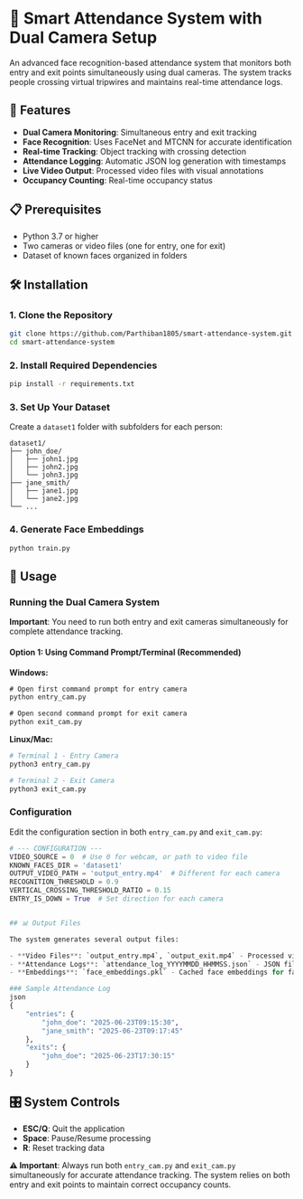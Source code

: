 # 🎯 Smart Attendance System with Dual Camera Setup

An advanced face recognition-based attendance system that monitors both entry and exit points simultaneously using dual cameras. The system tracks people crossing virtual tripwires and maintains real-time attendance logs.

## 🚀 Features

- **Dual Camera Monitoring**: Simultaneous entry and exit tracking
- **Face Recognition**: Uses FaceNet and MTCNN for accurate identification
- **Real-time Tracking**: Object tracking with crossing detection
- **Attendance Logging**: Automatic JSON log generation with timestamps
- **Live Video Output**: Processed video files with visual annotations
- **Occupancy Counting**: Real-time occupancy status

## 📋 Prerequisites

- Python 3.7 or higher
- Two cameras or video files (one for entry, one for exit)
- Dataset of known faces organized in folders

## 🛠️ Installation

### 1. Clone the Repository
```bash
git clone https://github.com/Parthiban1805/smart-attendance-system.git
cd smart-attendance-system
```

### 2. Install Required Dependencies
```bash
pip install -r requirements.txt
```

### 3. Set Up Your Dataset
Create a `dataset1` folder with subfolders for each person:
```
dataset1/
├── john_doe/
│   ├── john1.jpg
│   ├── john2.jpg
│   └── john3.jpg
├── jane_smith/
│   ├── jane1.jpg
│   └── jane2.jpg
└── ...
```

### 4. Generate Face Embeddings
```bash
python train.py
```

## 🚦 Usage

### Running the Dual Camera System

**Important**: You need to run both entry and exit cameras simultaneously for complete attendance tracking.

#### Option 1: Using Command Prompt/Terminal (Recommended)

**Windows:**
```cmd
# Open first command prompt for entry camera
python entry_cam.py

# Open second command prompt for exit camera  
python exit_cam.py
```

**Linux/Mac:**
```bash
# Terminal 1 - Entry Camera
python3 entry_cam.py

# Terminal 2 - Exit Camera
python3 exit_cam.py
```


### Configuration

Edit the configuration section in both `entry_cam.py` and `exit_cam.py`:

```python
# --- CONFIGURATION ---
VIDEO_SOURCE = 0  # Use 0 for webcam, or path to video file
KNOWN_FACES_DIR = 'dataset1'
OUTPUT_VIDEO_PATH = 'output_entry.mp4'  # Different for each camera
RECOGNITION_THRESHOLD = 0.9
VERTICAL_CROSSING_THRESHOLD_RATIO = 0.15
ENTRY_IS_DOWN = True  # Set direction for each camera


## 📊 Output Files

The system generates several output files:

- **Video Files**: `output_entry.mp4`, `output_exit.mp4` - Processed videos with annotations
- **Attendance Logs**: `attendance_log_YYYYMMDD_HHMMSS.json` - JSON files with entry/exit records
- **Embeddings**: `face_embeddings.pkl` - Cached face embeddings for faster processing

### Sample Attendance Log
json
{
    "entries": {
        "john_doe": "2025-06-23T09:15:30",
        "jane_smith": "2025-06-23T09:17:45"
    },
    "exits": {
        "john_doe": "2025-06-23T17:30:15"
    }
}
```

## 🎛️ System Controls

- **ESC/Q**: Quit the application
- **Space**: Pause/Resume processing
- **R**: Reset tracking data

**⚠️ Important**: Always run both `entry_cam.py` and `exit_cam.py` simultaneously for accurate attendance tracking. The system relies on both entry and exit points to maintain correct occupancy counts.
